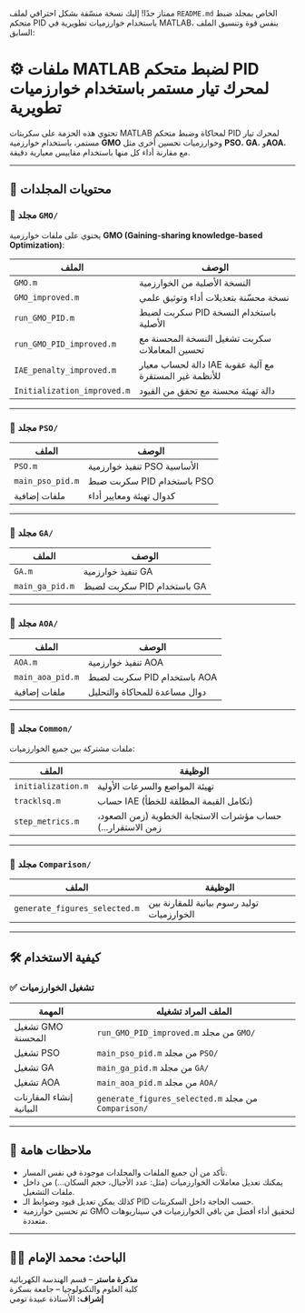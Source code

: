 ممتاز جدًا! إليك نسخة منسّقة بشكل احترافي لملف `README.md` الخاص بمجلد ضبط متحكم PID باستخدام خوارزميات تطويرية في MATLAB، بنفس قوة وتنسيق الملف السابق:

# ⚙️ ملفات MATLAB لضبط متحكم PID لمحرك تيار مستمر باستخدام خوارزميات تطويرية

تحتوي هذه الحزمة على سكربتات MATLAB لمحاكاة وضبط متحكم PID لمحرك تيار مستمر، باستخدام خوارزمية **GMO** وخوارزميات تحسين أخرى مثل **PSO**، **GA**، و**AOA**، مع مقارنة أداء كل منها باستخدام مقاييس معيارية دقيقة.

---

## 📁 محتويات المجلدات

### 📂 مجلد `GMO/`

يحتوي على ملفات خوارزمية **GMO (Gaining-sharing knowledge-based Optimization)**:

| الملف | الوصف |
|-------|-------|
| `GMO.m` | النسخة الأصلية من الخوارزمية |
| `GMO_improved.m` | نسخة محسّنة بتعديلات أداء وتوثيق علمي |
| `run_GMO_PID.m` | سكربت لضبط PID باستخدام النسخة الأصلية |
| `run_GMO_PID_improved.m` | سكربت تشغيل النسخة المحسنة مع تحسين المعاملات |
| `IAE_penalty_improved.m` | دالة لحساب معيار IAE مع آلية عقوبة للأنظمة غير المستقرة |
| `Initialization_improved.m` | دالة تهيئة محسنة مع تحقق من القيود |

---

### 📂 مجلد `PSO/`

| الملف | الوصف |
|-------|-------|
| `PSO.m` | تنفيذ خوارزمية PSO الأساسية |
| `main_pso_pid.m` | سكربت ضبط PID باستخدام PSO |
| ملفات إضافية | كدوال تهيئة ومعايير أداء |

---

### 📂 مجلد `GA/`

| الملف | الوصف |
|-------|-------|
| `GA.m` | تنفيذ خوارزمية GA |
| `main_ga_pid.m` | سكربت لضبط PID باستخدام GA |

---

### 📂 مجلد `AOA/`

| الملف | الوصف |
|-------|-------|
| `AOA.m` | تنفيذ خوارزمية AOA |
| `main_aoa_pid.m` | سكربت لضبط PID باستخدام AOA |
| ملفات إضافية | دوال مساعدة للمحاكاة والتحليل |

---

### 📂 مجلد `Common/`

ملفات مشتركة بين جميع الخوارزميات:

| الملف | الوظيفة |
|-------|----------|
| `initialization.m` | تهيئة المواضع والسرعات الأولية |
| `tracklsq.m` | حساب IAE (تكامل القيمة المطلقة للخطأ) |
| `step_metrics.m` | حساب مؤشرات الاستجابة الخطوية (زمن الصعود، زمن الاستقرار...) |

---

### 📂 مجلد `Comparison/`

| الملف | الوظيفة |
|-------|----------|
| `generate_figures_selected.m` | توليد رسوم بيانية للمقارنة بين الخوارزميات |

---

## 🛠️ كيفية الاستخدام

### ✅ تشغيل الخوارزميات

| المهمة | الملف المراد تشغيله |
|--------|----------------------|
| تشغيل GMO المحسنة | `run_GMO_PID_improved.m` من مجلد `GMO/` |
| تشغيل PSO | `main_pso_pid.m` من مجلد `PSO/` |
| تشغيل GA | `main_ga_pid.m` من مجلد `GA/` |
| تشغيل AOA | `main_aoa_pid.m` من مجلد `AOA/` |
| إنشاء المقارنات البيانية | `generate_figures_selected.m` من مجلد `Comparison/` |

---

## 📌 ملاحظات هامة

- تأكد من أن جميع الملفات والمجلدات موجودة في نفس المسار.
- يمكنك تعديل معاملات الخوارزميات (مثل: عدد الأجيال، حجم السكان...) من داخل ملفات التشغيل.
- كذلك يمكن تعديل قيود وضوابط الـ PID حسب الحاجة داخل السكربتات.
- تم تحسين خوارزمية GMO لتحقيق أداء أفضل من باقي الخوارزميات في سيناريوهات متعددة.

---

## 👨‍💻 الباحث: محمد الإمام  
**مذكرة ماستر** – قسم الهندسة الكهربائية  
كلية العلوم والتكنولوجيا – جامعة بسكرة  
**إشراف:** الأستاذة عبيدة تومي
